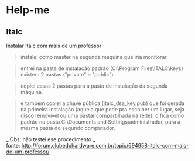# Help-me
## Italc
Instalar Italc com mais de um professor

> instalei como master na segunda máquina que iria monitorar.

> entrei na pasta de instalação padrão (C:\Program Files\iTALC\keys) existem 2 pastas ("private" e "public").

> copiei essas 2 pastas para a pasta de instalação da segunda máquina.

> e também copiei a chave pública (italc_dsa_key.pub) que foi gerada na primeira instalação (aquela que pede pra escolher um lugar, seja disco removível ou uma pastar compartilhada na rede), q fica como padrão na pasta C:\Documents and Settings\administrador, para a mesma pasta do segundo computador.

_ Obs: não testei ese procedimento _   
fonte: http://forum.clubedohardware.com.br/topic/694958-italc-com-mais-de-um-professor/
